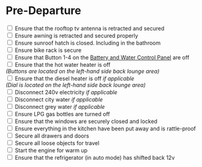 <link href="../styles/custom.css" rel="stylesheet" />

# Pre-Departure

<input type="checkbox" /> Ensure that the rooftop tv antenna is retracted and secured <br/>
<input type="checkbox" /> Ensure awning is retracted and secured properly <br/>
<input type="checkbox" /> Ensure sunroof hatch is closed. Including in the bathroom<br/>
<input type="checkbox" /> Ensure bike rack is secure<br/>
<input type="checkbox" /> Ensure that Button 1-4 on the [Battery and Water Control Panel](../guides/control-panel.md) are off<br/>
<input type="checkbox" /> Ensure that the hot water heater is off<br/>
*(Buttons are located on the left-hand side back lounge area)<br/>*
<input type="checkbox" /> Ensure that the diesel heater is off *if applicable*<br/>
*(Dial is located on the left-hand side back lounge area)<br/>*
<input type="checkbox" /> Disconnect 240v electricity *if applicable*<br/>
<input type="checkbox" /> Disconnect city water *if applicable*<br/>
<input type="checkbox" /> Disconnect grey water *if applicable*<br/>
<input type="checkbox" /> Ensure LPG gas bottles are turned off<br/>
<input type="checkbox" /> Ensure that the windows are securely closed and locked<br/>
<input type="checkbox" /> Ensure everything in the kitchen have been put away and is rattle-proof<br/>
<input type="checkbox" /> Secure all drawers and doors<br/>
<input type="checkbox" /> Secure all loose objects for travel<br/>
<input type="checkbox" /> Start the engine for warm up<br/>
<input type="checkbox" /> Ensure that the refrigerator (in auto mode) has shifted back 12v<br/>
